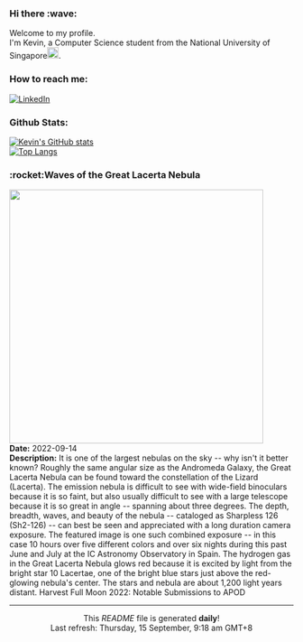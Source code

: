 <h3>Hi there :wave:</h3>

Welcome to my profile.   
I'm Kevin, a Computer Science student from the National University of Singapore<img src="https://img.icons8.com/color/96/000000/singapore-circular.png" width="20px"/>.</p>

<h3>How to reach me: </h3>
<a href="https://www.linkedin.com/in/kevin-foong/"><img alt="LinkedIn" src="https://img.shields.io/badge/linkedin-%230077B5.svg?&style=for-the-badge&logo=linkedin&logoColor=white" /></a> 

<h3>Github Stats: </h3> 

[![Kevin's GitHub stats](https://github-readme-stats.vercel.app/api?username=kevin9foong&theme=tokyonight)](https://github.com/anuraghazra/github-readme-stats) <br/>
[![Top Langs](https://github-readme-stats.vercel.app/api/top-langs/?username=kevin9foong&layout=compact&theme=tokyonight)](https://github.com/anuraghazra/github-readme-stats)

<h3>:rocket:Waves of the Great Lacerta Nebula</h3> 
<img width="450" src="https:&#x2F;&#x2F;apod.nasa.gov&#x2F;apod&#x2F;image&#x2F;2209&#x2F;GreatLacerta_Ruuth_3719.jpg" /><br/>
<b>Date:</b> 2022-09-14<br/>
<b>Description:</b> It is one of the largest nebulas on the sky -- why isn&#39;t it better known? Roughly the same angular size as the Andromeda Galaxy, the Great Lacerta Nebula can be found toward the constellation of the Lizard (Lacerta). The emission nebula is difficult to see with wide-field binoculars because it is so faint, but also usually difficult to see with a large telescope because it is so great in angle -- spanning about three degrees. The depth, breadth, waves, and beauty of the nebula -- cataloged as Sharpless 126 (Sh2-126) -- can best be seen and appreciated with a long duration camera exposure. The featured image is one such combined exposure -- in this case 10 hours over five different colors and over six nights during this past June and July at the IC Astronomy Observatory in Spain. The hydrogen gas in the Great Lacerta Nebula glows red because it is excited by light from the bright star 10 Lacertae, one of the bright blue stars just above the red-glowing nebula&#39;s center.  The stars and nebula are about 1,200 light years distant.    Harvest Full Moon 2022: Notable Submissions to APOD<br/>

------------
<p align="center">This <i>README</i> file is generated <b>daily</b>!</br>
Last refresh: Thursday, 15 September, 9:18 am GMT+8<br />